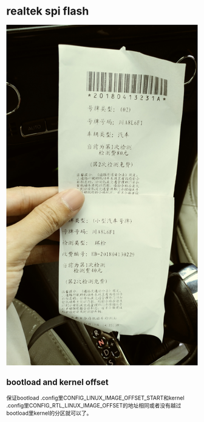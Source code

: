 # realtek spi flash 
![flash](https://github.com/henerywang/usefultools/blob/master/15236044790021641664232.jpg)

## bootload and kernel offset 
保证bootload .config里CONFIG_LINUX_IMAGE_OFFSET_START和kernel .config里CONFIG_RTL_LINUX_IMAGE_OFFSET的地址相同或者没有越过bootload里kernel的分区就可以了。
